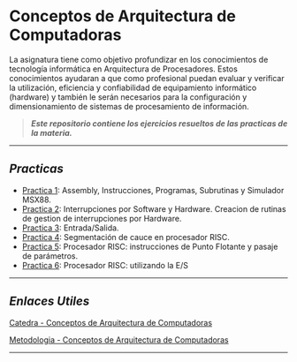 # Conceptos de Arquitectura de Computadoras
La asignatura tiene como objetivo profundizar en los conocimientos de tecnología informática en Arquitectura de Procesadores. Estos conocimientos ayudaran a que como profesional puedan evaluar y verificar la utilización,
eficiencia y confiabilidad de equipamiento informático (hardware) y también le serán necesarios para la
configuración y dimensionamiento de sistemas de procesamiento de información.

>***Este repositorio contiene los ejercicios resueltos de las practicas de la materia.***
___

## ***Practicas***
* [Practica 1](Practicas/Practica_1 "Practica 1"): Assembly, Instrucciones, Programas, Subrutinas y Simulador MSX88.
* [Practica 2](Practicas/Practica_2 "Practica 2"): Interrupciones por Software y Hardware. Creacion de rutinas de gestion de interrupciones por Hardware.
* [Practica 3](Practicas/Practica_3 "Practica 3"): Entrada/Salida.
* [Practica 4](Practicas/Practica_4 "Practica 4"): Segmentación de cauce en procesador RISC.
* [Practica 5](Practicas/Practica_5 "Practica 5"): Procesador RISC: instrucciones de Punto Flotante y pasaje de parámetros.
* [Practica 6](Practicas/Practica_6 "Practica 6"): Procesador RISC: utilizando la E/S


___

## ***Enlaces Utiles***

[Catedra - Conceptos de Arquitectura de Computadoras](http://163.10.22.92//catedras/ConArqCom/index.htm "Pagina de la catedra")

[Metodologia - Conceptos de Arquitectura de Computadoras](https://ic.info.unlp.edu.ar/wp-content/uploads/2022/02/Metodologia-CAC-2019.pdf "Metodologia de la materia")
___